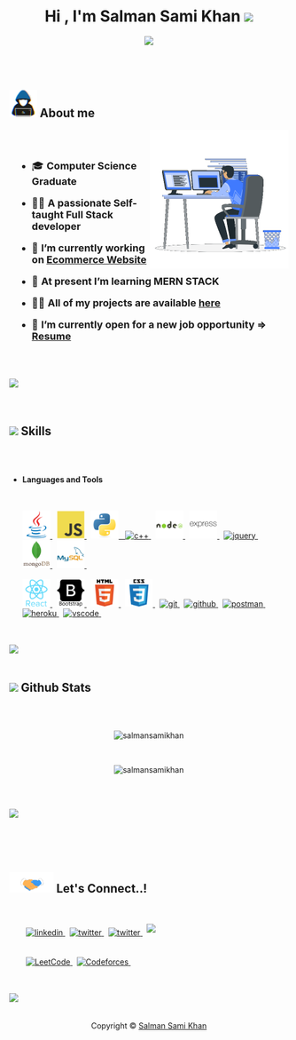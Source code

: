 
<h1 align="center"><b>Hi , I'm Salman Sami Khan </b><img src="https://media.giphy.com/media/hvRJCLFzcasrR4ia7z/giphy.gif" width="35"></h1>

<p align="center">
  <a href="https://github.com/DenverCoder1/readme-typing-svg"><img src="https://readme-typing-svg.herokuapp.com?font=Time+New+Roman&color=cyan&size=25&center=true&vCenter=true&width=600&height=100&lines=Computer+Science+Graduate;Full-Stack+Development+Enthusiast;Love+to+Work+With+MERN+Stack;Active+Learner;Love+to+learn+new+stuffs..<3"></a>
</p>

<br>
<br>

## <img src = "https://raw.githubusercontent.com/SalmanSamiKhan/SalmanSamiKhan/main/about_me.gif" width = 50px> **About me**

<!-- <picture> <img align="right" src="https://raw.githubusercontent.com/SalmanSamiKhan/SalmanSamiKhan/main/Right_Side.gif" width = 250px></picture> -->
<img align="right" src="https://raw.githubusercontent.com/SalmanSamiKhan/SalmanSamiKhan/main/Right_Side.gif" width = 250px>

<br>
<br>
<div class="bio" style="font-size:large; margin-left:10px">

- 🎓 **Computer Science Graduate**

- 👨‍💻 **A passionate Self-taught Full Stack developer**

- 🔭 **I’m currently working on [Ecommerce Website](https://github.com/SalmanSamiKhan/amazonia)**

- 🌱 **At present I’m learning MERN STACK**

- 👨‍💻 **All of my projects are available [here](https://github.com/SalmanSamiKhan?tab=repositories)**
- 💼 **I’m currently open for a new job opportunity => [Resume](https://github.com/SalmanSamiKhan/SalmanSamiKhan/blob/main/SALMAN%20SAMI%20KHAN%20CV.pdf)**
</div>
<br><br>

<img src="https://user-images.githubusercontent.com/73097560/115834477-dbab4500-a447-11eb-908a-139a6edaec5c.gif"><br><br><br>

## <img src="https://media2.giphy.com/media/QssGEmpkyEOhBCb7e1/giphy.gif?cid=ecf05e47a0n3gi1bfqntqmob8g9aid1oyj2wr3ds3mg700bl&rid=giphy.gif" width ="25"><b> Skills</b>
<br><br>

- **Languages and Tools**  
    <br>
    <br>
    <div align="left"> 
    <a href="https://www.java.com" target="_blank" rel="noreferrer"> <img src="https://raw.githubusercontent.com/devicons/devicon/master/icons/java/java-original.svg" alt="java" width="50" height="50"/> </a> &nbsp;
    <a href="https://developer.mozilla.org/en-US/docs/Web/JavaScript" target="_blank" rel="noreferrer"> <img src="https://raw.githubusercontent.com/devicons/devicon/master/icons/javascript/javascript-original.svg" alt="javascript" width="50" height="50"/> </a>&nbsp;
    <a href="https://www.python.org" target="_blank" rel="noreferrer"> <img src="https://raw.githubusercontent.com/devicons/devicon/master/icons/python/python-original.svg" alt="python" width="50" height="50"/> &nbsp; <a href="https://cplusplus.com" target="_blank" rel="noreferrer"> <img src="https://cdn.worldvectorlogo.com/logos/c.svg" alt="c++" width="50" height="50"/> </a>&nbsp; <a href="https://nodejs.org" target="_blank" rel="noreferrer"> <img src="https://raw.githubusercontent.com/devicons/devicon/master/icons/nodejs/nodejs-original-wordmark.svg" alt="nodejs" width="50" height="50"/> </a>&nbsp;
     <a href="https://expressjs.com" target="_blank" rel="noreferrer"> <img src="https://raw.githubusercontent.com/devicons/devicon/master/icons/express/express-original-wordmark.svg" alt="express" width="50" height="50"/> </a>&nbsp;
     <a href="https://jquery.com" target="_blank" rel="noreferrer"> <img src="https://www.vectorlogo.zone/logos/jquery/jquery-icon.svg" alt="jquery" width="50" height="50"/> </a>&nbsp;
     <a href="https://www.mongodb.com/" target="_blank" rel="noreferrer"> <img src="https://raw.githubusercontent.com/devicons/devicon/master/icons/mongodb/mongodb-original-wordmark.svg" alt="mongodb" width="50" height="50"/> </a>&nbsp;
     <a href="https://www.mysql.com/" target="_blank" rel="noreferrer"> <img src="https://raw.githubusercontent.com/devicons/devicon/master/icons/mysql/mysql-original-wordmark.svg" alt="mysql" width="50" height="50"/> </a>&nbsp;
    </a>  
    <br><br>
    <a href="https://reactjs.org/" target="_blank" rel="noreferrer"> <img src="https://raw.githubusercontent.com/devicons/devicon/master/icons/react/react-original-wordmark.svg" alt="react" width="50" height="50"/> </a>&nbsp;
    <a href="https://getbootstrap.com" target="_blank" rel="noreferrer"> <img src="https://raw.githubusercontent.com/devicons/devicon/master/icons/bootstrap/bootstrap-plain-wordmark.svg" alt="bootstrap" width="50" height="50"/> </a>&nbsp;
    <a href="https://www.w3.org/html/" target="_blank" rel="noreferrer"> <img src="https://raw.githubusercontent.com/devicons/devicon/master/icons/html5/html5-original-wordmark.svg" alt="html5" width="50" height="50"/> </a>&nbsp;
     <a href="https://www.w3schools.com/css/" target="_blank" rel="noreferrer"> <img src="https://raw.githubusercontent.com/devicons/devicon/master/icons/css3/css3-original-wordmark.svg" alt="css3" width="50" height="50"/> </a>&nbsp;
     <a href="https://git-scm.com/" target="_blank" rel="noreferrer"> <img src="https://www.vectorlogo.zone/logos/git-scm/git-scm-icon.svg" alt="git" width="50" height="50"/> </a>&nbsp;
     <a href="https://github.com/" target="_blank" rel="noreferrer"> <img src="https://www.vectorlogo.zone/logos/github/github-icon.svg" alt="github" width="50" height="50"/> </a>&nbsp;
     <a href="https://postman.com/" target="_blank" rel="noreferrer"> <img src="https://www.vectorlogo.zone/logos/getpostman/getpostman-icon.svg" alt="postman" width="50" height="50"/> </a>&nbsp;
     <a href="https://heroku.com/" target="_blank" rel="noreferrer"> <img src="https://www.vectorlogo.zone/logos/heroku/heroku-icon.svg" alt="heroku" width="50" height="50"/> </a>&nbsp;
     <a href="https://code.visualstudio.com/" target="_blank" rel="noreferrer"> <img src="https://www.vectorlogo.zone/logos/visualstudio_code/visualstudio_code-icon.svg" alt="vscode" width="50" height="50"/> </a>&nbsp;
     
    </div>

<br>  
<br>   

<img src="https://user-images.githubusercontent.com/73097560/115834477-dbab4500-a447-11eb-908a-139a6edaec5c.gif">
<br>
<br>

## <img src="https://media.giphy.com/media/iY8CRBdQXODJSCERIr/giphy.gif" width="35"><b> Github Stats </b>
<br>

<div align="center">
	
<br>
	
<p><img src="https://github-readme-stats-sigma-five.vercel.app/api/top-langs?username=salmansamikhan&show_icons=true&locale=en&layout=compact&title_color=7A7ADB&icon_color=2234AE&text_color=D3D3D3&bg_color=0,000000,130F50" alt="salmansamikhan" /></p>

<br>

<p><img  src="https://github-readme-stats-sigma-five.vercel.app/api?username=salmansamikhan&show_icons=true&locale=en&title_color=7A7ADB&icon_color=2234AE&text_color=D3D3D3&bg_color=0,000000,130F50" alt="salmansamikhan" /></p>


</div>

<br>
<br>


<img src="https://user-images.githubusercontent.com/73097560/115834477-dbab4500-a447-11eb-908a-139a6edaec5c.gif"><br><br>

<br>
<br>

## <img src="https://github.com/0xAbdulKhalid/0xAbdulKhalid/raw/main/assets/mdImages/handshake.gif" width ="80"><b> Let's Connect..!</b>
<br>
<br>

<div align='left' >
<div class="social" style="margin-left:30px">
    <a href="https://facebook.com/salmansamikhan" target="_blank">
    <img src="https://img.shields.io/badge/Facebook-%231877F2.svg?style=for-the-badge&logo=Facebook&logoColor=white" alt=linkedin style="margin-bottom: 5px;"/>
    </a> &nbsp; <a href="https://twitter.com/SalmanSamiiKhan" target="_blank">
    <img src="https://img.shields.io/badge/Twitter-%231DA1F2.svg?style=for-the-badge&logo=Twitter&logoColor=white" alt=twitter style="margin-bottom: 5px;"/>
    </a> &nbsp; <a href="https://www.linkedin.com/in/salman-sami-khan-69855a1a0/" target="_blank">
    <img src="https://img.shields.io/badge/linkedin-%230077B5.svg?style=for-the-badge&logo=linkedin&logoColor=white" alt=twitter style="margin-bottom: 5px;"/>
    </a> &nbsp; <a href="mailto:salmansamiikhan@gmail.com" target="_blank">
    <img src="https://img.shields.io/badge/Gmail-D14836?style=for-the-badge&logo=gmail&logoColor=white" t=mail style="margin-bottom: 5px;" />
    </a> <br> <br>
    
<a href="https://leetcode.com/Salman_/"> ![LeetCode](https://img.shields.io/badge/LeetCode-000000?style=for-the-badge&logo=LeetCode&logoColor=#d16c06) </a> &nbsp;  <a href="https://codeforces.com/profile/Salman__">![Codeforces](https://img.shields.io/badge/Codeforces-445f9d?style=for-the-badge&logo=Codeforces&logoColor=white) </a> &nbsp;</div>

</div>

<br>
<br>
<img src="https://user-images.githubusercontent.com/73097560/115834477-dbab4500-a447-11eb-908a-139a6edaec5c.gif">
<br>
<br>

<div align="center">

Copyright © [Salman Sami Khan](https://github.com/salmansamikhan)

</div>
